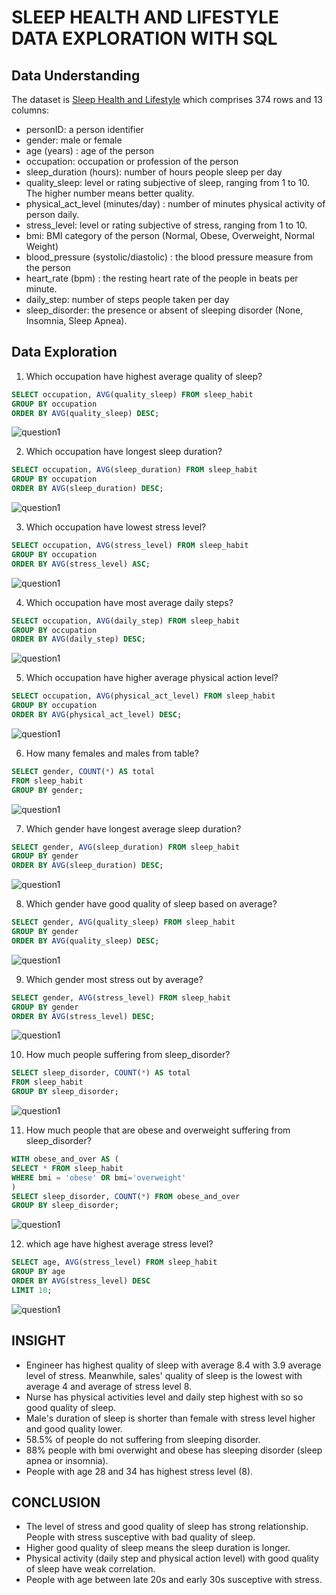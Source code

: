 # **SLEEP HEALTH AND LIFESTYLE DATA EXPLORATION WITH SQL**

## **Data Understanding**
The dataset is [Sleep Health and Lifestyle](https://www.kaggle.com/datasets/uom190346a/sleep-health-and-lifestyle-dataset/data) which comprises 374 rows and 13 columns:
- personID: a person identifier
- gender: male or female
- age (years) : age of the person
- occupation: occupation or profession of the person
- sleep_duration (hours): number of hours people sleep per day
- quality_sleep: level or rating subjective of sleep, ranging from 1 to 10. The higher number means better quality.
- physical_act_level (minutes/day) : number of minutes physical activity of person daily.
- stress_level: level or rating subjective of stress, ranging from 1 to 10.
- bmi: BMI category of the person (Normal, Obese, Overweight, Normal Weight)
- blood_pressure (systolic/diastolic) : the blood pressure measure from the person
- heart_rate (bpm) : the resting heart rate of the people in beats per minute.
- daily_step: number of steps people taken per day
- sleep_disorder: the presence or absent of sleeping disorder (None, Insomnia, Sleep Apnea).

## **Data Exploration**
1. Which occupation have highest average quality of sleep?
```sql
SELECT occupation, AVG(quality_sleep) FROM sleep_habit
GROUP BY occupation
ORDER BY AVG(quality_sleep) DESC;
```
![question1](https://github.com/dliyamuf/sleep-health-and-lifestyle-sql/blob/main/images/question1.png)


2. Which occupation have longest sleep duration?
```sql
SELECT occupation, AVG(sleep_duration) FROM sleep_habit
GROUP BY occupation
ORDER BY AVG(sleep_duration) DESC;
```
![question1](https://github.com/dliyamuf/sleep-health-and-lifestyle-sql/blob/main/images/question2.png)

3. Which occupation have lowest stress level?
```sql
SELECT occupation, AVG(stress_level) FROM sleep_habit
GROUP BY occupation
ORDER BY AVG(stress_level) ASC;
```
![question1](https://github.com/dliyamuf/sleep-health-and-lifestyle-sql/blob/main/images/question3.png)

4. Which occupation have most average daily steps?
```sql
SELECT occupation, AVG(daily_step) FROM sleep_habit
GROUP BY occupation
ORDER BY AVG(daily_step) DESC;
```
![question1](https://github.com/dliyamuf/sleep-health-and-lifestyle-sql/blob/main/images/question4.png)

5. Which occupation have higher average physical action level?
```sql
SELECT occupation, AVG(physical_act_level) FROM sleep_habit
GROUP BY occupation
ORDER BY AVG(physical_act_level) DESC;
```
![question1](https://github.com/dliyamuf/sleep-health-and-lifestyle-sql/blob/main/images/question5.png)

6. How many females and males from table?
```sql
SELECT gender, COUNT(*) AS total
FROM sleep_habit
GROUP BY gender;
```
![question1](https://github.com/dliyamuf/sleep-health-and-lifestyle-sql/blob/main/images/question6.png)

7. Which gender have longest average sleep duration?
```sql
SELECT gender, AVG(sleep_duration) FROM sleep_habit
GROUP BY gender
ORDER BY AVG(sleep_duration) DESC;
```
![question1](https://github.com/dliyamuf/sleep-health-and-lifestyle-sql/blob/main/images/question7.png)

8. Which gender have good quality of sleep based on average?
```sql
SELECT gender, AVG(quality_sleep) FROM sleep_habit
GROUP BY gender
ORDER BY AVG(quality_sleep) DESC;
```
![question1](https://github.com/dliyamuf/sleep-health-and-lifestyle-sql/blob/main/images/question8.png)

9. Which gender most stress out by average?
```sql
SELECT gender, AVG(stress_level) FROM sleep_habit
GROUP BY gender
ORDER BY AVG(stress_level) DESC;
```
![question1](https://github.com/dliyamuf/sleep-health-and-lifestyle-sql/blob/main/images/question9.png)

10. How much people suffering from sleep_disorder?
```sql
SELECT sleep_disorder, COUNT(*) AS total
FROM sleep_habit
GROUP BY sleep_disorder;
```
![question1](https://github.com/dliyamuf/sleep-health-and-lifestyle-sql/blob/main/images/question10.png)

11. How much people that are obese and overweight suffering from sleep_disorder?
```sql
WITH obese_and_over AS (
SELECT * FROM sleep_habit
WHERE bmi = 'obese' OR bmi='overweight'
)
SELECT sleep_disorder, COUNT(*) FROM obese_and_over
GROUP BY sleep_disorder;
```
![question1](https://github.com/dliyamuf/sleep-health-and-lifestyle-sql/blob/main/images/question11.png)

12. which age have highest average stress level?
```sql
SELECT age, AVG(stress_level) FROM sleep_habit
GROUP BY age
ORDER BY AVG(stress_level) DESC
LIMIT 10;
```
![question1](https://github.com/dliyamuf/sleep-health-and-lifestyle-sql/blob/main/images/question12.png)

## **INSIGHT**
- Engineer has highest quality of sleep with average 8.4 with 3.9 average level of stress. Meanwhile, sales' quality of sleep is the lowest with average 4 and average of stress level 8.
- Nurse has physical activities level and daily step highest with so so good quality of sleep.
- Male's duration of sleep is shorter than female with stress level higher and good quality lower.
- 58.5% of people do not suffering from sleeping disorder.
- 88% people with bmi overwight and obese has sleeping disorder (sleep apnea or insomnia).
- People with age 28 and 34 has highest stress level (8).

## **CONCLUSION**
- The level of stress and good quality of sleep has strong relationship. People with stress susceptive with bad quality of sleep.
- Higher good quality of sleep means the sleep duration is longer.
- Physical activity (daily step and physical action level) with good quality of sleep have weak correlation.
- People with age between late 20s and early 30s susceptive with stress.



